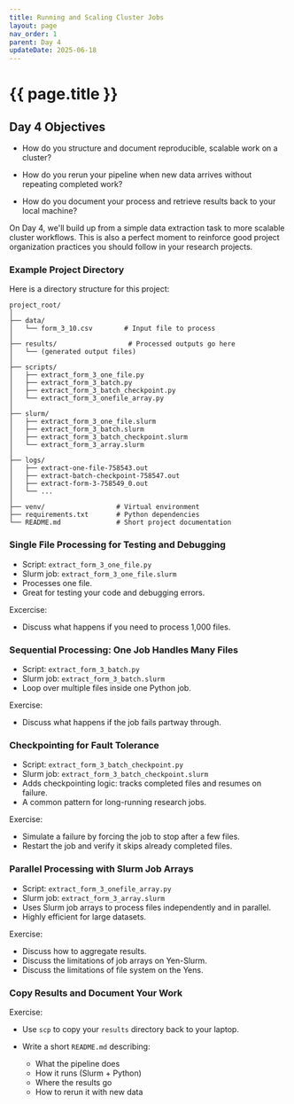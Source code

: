 ```yaml
---
title: Running and Scaling Cluster Jobs
layout: page
nav_order: 1
parent: Day 4
updateDate: 2025-06-18
---
```



# {{ page.title }}

## Day 4 Objectives

- How do you structure and document reproducible, scalable work on a cluster?

- How do you rerun your pipeline when new data arrives without repeating completed work?

- How do you document your process and retrieve results back to your local machine?

On Day 4, we'll build up from a simple data extraction task to more scalable cluster workflows. This is also a perfect moment to reinforce good project organization practices you should follow in your research projects.

### Example Project Directory

Here is a directory structure for this project:

```
project_root/
│
├── data/
│   └── form_3_10.csv        # Input file to process
│
├── results/                  # Processed outputs go here
│   └── (generated output files)
│
├── scripts/
│   ├── extract_form_3_one_file.py
│   ├── extract_form_3_batch.py
│   ├── extract_form_3_batch_checkpoint.py
│   └── extract_form_3_onefile_array.py
│
├── slurm/
│   ├── extract_form_3_one_file.slurm
│   ├── extract_form_3_batch.slurm
│   ├── extract_form_3_batch_checkpoint.slurm
│   └── extract_form_3_array.slurm
│
├── logs/
│   ├── extract-one-file-758543.out
│   ├── extract-batch-checkpoint-758547.out
│   ├── extract-form-3-758549_0.out
│   └── ...
│
├── venv/                  # Virtual environment
├── requirements.txt       # Python dependencies
└── README.md              # Short project documentation
```


### Single File Processing for Testing and Debugging

- Script: `extract_form_3_one_file.py`
- Slurm job: `extract_form_3_one_file.slurm`
- Processes one file.
- Great for testing your code and debugging errors.

Excercise: 

- Discuss what happens if you need to process 1,000 files.

### Sequential Processing: One Job Handles Many Files

- Script: `extract_form_3_batch.py`
- Slurm job: `extract_form_3_batch.slurm`
- Loop over multiple files inside one Python job.

Exercise: 

- Discuss what happens if the job fails partway through.

### Checkpointing for Fault Tolerance

- Script: `extract_form_3_batch_checkpoint.py`
- Slurm job: `extract_form_3_batch_checkpoint.slurm`
- Adds checkpointing logic: tracks completed files and resumes on failure.
- A common pattern for long-running research jobs.

Exercise:

- Simulate a failure by forcing the job to stop after a few files.
- Restart the job and verify it skips already completed files.


### Parallel Processing with Slurm Job Arrays
- Script: `extract_form_3_onefile_array.py`
- Slurm job: `extract_form_3_array.slurm`
- Uses Slurm job arrays to process files independently and in parallel.
- Highly efficient for large datasets.

Exercise:

- Discuss how to aggregate results.
- Discuss the limitations of job arrays on Yen-Slurm.
- Discuss the limitations of file system on the Yens.

### Copy Results and Document Your Work
Exercise:
 
- Use `scp` to copy your `results` directory back to your laptop.
- Write a short `README.md` describing:

  - What the pipeline does
  - How it runs (Slurm + Python)
  - Where the results go
  - How to rerun it with new data
